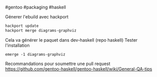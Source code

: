 #gentoo #packaging #haskell

Génerer l'ebuild avec hackport

```sh
hackport update
hackport merge diagrams-graphviz
```

Cela va générer le paquet dans dev-haskell (repo haskell) Tester
l'installation

    emerge -1 diagrams-graphviz

Recommandations pour soumettre une pull request
<https://github.com/gentoo-haskell/gentoo-haskell/wiki/General-QA-tips>
